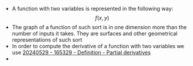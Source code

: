 
+ A function with two variables is represented in the following way: 
$$
f(x,y)
$$
+ The graph of a function of such sort is in one dimension more than the number of inputs it takes. They are surfaces and other geometrical representations of such sort
+ In order to compute the derivative of a function with two variables we use [20240529 - 165329 - Definition - Partial derivatives](20240529%20-%20165329%20-%20Definition%20-%20Partial%20derivatives.md)
+ 